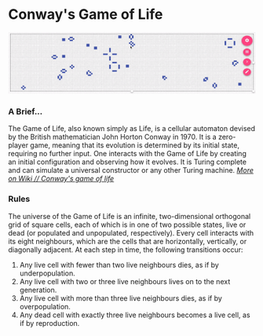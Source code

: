 # Conway's Game of Life

<img src ="https://raw.githubusercontent.com/batzner/conway-game-of-life/master/showcase.gif">

### A Brief...

The Game of Life, also known simply as Life, is a cellular automaton devised by the British mathematician John Horton Conway in 1970. It is a zero-player game,
meaning that its evolution is determined by its initial state, requiring no further input. One interacts with the Game of Life by creating an initial configuration 
and observing how it evolves. It is Turing complete and can simulate a universal constructor or any other Turing machine. 
[<i>More on Wiki // Conway's game of life</i>](https://en.wikipedia.org/wiki/Conway%27s_Game_of_Life)


### Rules

The universe of the Game of Life is an infinite, two-dimensional orthogonal grid of square cells, each of which is in one of two possible states, 
live or dead (or populated and unpopulated, respectively). Every cell interacts with its eight neighbours, which are the cells that are horizontally, 
vertically, or diagonally adjacent. At each step in time, the following transitions occur:

<ol>
  <li>Any live cell with fewer than two live neighbours dies, as if by underpopulation.</li>
  <li>Any live cell with two or three live neighbours lives on to the next generation.</li>
  <li>Any live cell with more than three live neighbours dies, as if by overpopulation.</li>
  <li>Any dead cell with exactly three live neighbours becomes a live cell, as if by reproduction.</li>
</ol>
